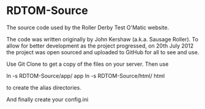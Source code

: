 RDTOM-Source
============

The source code used by the Roller Derby Test O'Matic website.

The code was written originally by John Kershaw (a.k.a. Sausage Roller). To allow for better development as the project progressed, on 20th July 2012 the project was open sourced and uploaded to GitHub for all to see and use.

Use Git Clone to get a copy of the files on your server. Then use 

ln -s RDTOM-Source/app/ app
ln -s RDTOM-Source/html/ html

to create the alias directories.

And finally create your config.ini